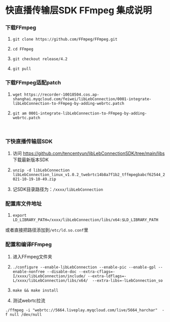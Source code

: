# 快直播传输层SDK FFmpeg 集成说明



### 下载FFmpeg

1. `git clone https://github.com/FFmpeg/FFmpeg.git`

2. `cd FFmpeg`

3. `git checkout release/4.2`

4. `git pull`



### 下载FFmpeg适配patch

1. `wget https://recorder-10018504.cos.ap-shanghai.myqcloud.com/feiwei/libLebConnection/0001-integrate-libLebConnection-to-FFmpeg-by-adding-webrtc.patch`

2. `git am 0001-integrate-libLebConnection-to-FFmpeg-by-adding-webrtc.patch`

​      

### 下快直播传输层SDK

1. 访问 https://github.com/tencentyun/libLebConnectionSDK/tree/main/libs 下载最新版本SDK

2. `unzip -d libLebConnection libLebConnection_linux_v1.0.2_twebrtc14b8a7f1b2_tffmpegbabcf62544_2021-10-19-10-49.zip`

3. 记SDK目录路径为：`/xxxx/libLebConnection`



### 配置库文件地址

1. `export LD_LIBRARY_PATH=/xxxx/libLebConnection/libs/x64:$LD_LIBRARY_PATH`

或者直接把路径添加到`/etc/ld.so.conf`里



### 配置和编译FFmpeg

1. 进入FFmpeg文件夹

2. `./configure --enable-libLebConnection --enable-pic --enable-gpl --enable-nonfree --disable-doc --extra-cflags=-I/xxxx/libLebConnection/include/ --extra-ldflags=-L/xxxx/libLebConnection/libs/x64/  --extra-libs=-lLebConnection_so`

3. `make && make install`

4. 测试webrtc拉流

`./ffmpeg -i "webrtc://5664.liveplay.myqcloud.com/live/5664_harchar"  -f null /dev/null`